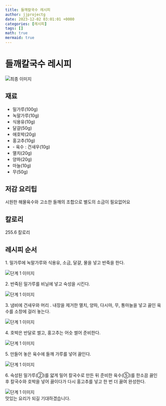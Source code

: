 ```yaml
---
title: 들깨칼국수 레시피
author: jjprojectg
date: 2023-12-02 03:01:01 +0000
categories: [레시피]
tags: []
math: true
mermaid: true
---
```

<meta name="og:type" content="website"/>
<meta charset="UTF-8"/>
<div class="header">
  <h1>들깨칼국수 레시피</h1>
</div>

<div class="container my-4">
  <div class="row">
    <div class="col-12 col-md-6">
      <div class="recipe-image">
        <img src="http://www.foodsafetykorea.go.kr/uploadimg/cook/10_00547_2.png" class="step-image" alt="최종 이미지"/>
      </div>
    </div>
    <div class="col-12 col-md-6">
      <div class="ingredients">
        <h2>재료</h2>
        <ul class="card">
          <li> 밀가루(100g) </li>
          <li>  녹말가루(10g) </li>
          <li>  식용유(10g) </li>
          <li> 달걀(50g) </li>
          <li>  애호박(20g) </li>
          <li>  홍고추(10g) </li>
          <li> - 육수 : 건새우(10g) </li>
          <li>  멸치(20g) </li>
          <li>  양파(20g) </li>
          <li> 마늘(10g) </li>
          <li>  무(50g) </li>
</ul>
      </div>
    </div>
    <div class="col-12 col-md-6">
      <div class="ingredients">
        <h2>저감 요리팁</h2>
        <div class="card"> 
          <p>
            시원한 해물육수와 고소한 들깨의 조합으로 별도의 소금이 필요없어요
          </p>
        </div>
      </div>
      <div class="ingredients">
        <h2>칼로리</h2>
        <div class="card"> 
          <p>
            255.6 칼로리
          </p>
        </div>
      </div>
    </div>
  </div>

  <h2 class="my-4">레시피 순서</h2>
  <div class="card recipe-card">
    <div class="card-body recipe-step">
      <p class="card-text step-description">1. 밀가루에 녹말가루와 식용유, 소금,
달걀, 물을 넣고 반죽을 한다.</p>
      <img src="http://www.foodsafetykorea.go.kr/uploadimg/cook/20_00547_1.png" alt="단계 1 이미지" class="step-image"/>
    </div>
  </div>
  <div class="card recipe-card">
    <div class="card-body recipe-step">
      <p class="card-text step-description">2. 반죽된 밀가루를 비닐에 넣고 숙성을
시킨다.</p>
      <img src="http://www.foodsafetykorea.go.kr/uploadimg/cook/20_00547_2.png" alt="단계 1 이미지" class="step-image"/>
    </div>
  </div>
  <div class="card recipe-card">
    <div class="card-body recipe-step">
      <p class="card-text step-description">3. 냄비에 건새우와 머리 ․ 내장을 제거한
멸치, 양파, 다시마, 무, 통마늘을 넣고
끓인 육수를 소창에 걸러 놓는다.</p>
      <img src="http://www.foodsafetykorea.go.kr/uploadimg/cook/20_00547_3.png" alt="단계 1 이미지" class="step-image"/>
    </div>
  </div>
  <div class="card recipe-card">
    <div class="card-body recipe-step">
      <p class="card-text step-description">4. 호박은 반달로 썰고, 홍고추는 어슷
썰어 준비한다.</p>
      <img src="http://www.foodsafetykorea.go.kr/uploadimg/cook/20_00547_4.png" alt="단계 1 이미지" class="step-image"/>
    </div>
  </div>
  <div class="card recipe-card">
    <div class="card-body recipe-step">
      <p class="card-text step-description">5. 만들어 놓은 육수에 들깨 가루를 넣어
끓인다.</p>
      <img src="http://www.foodsafetykorea.go.kr/uploadimg/cook/20_00547_5.png" alt="단계 1 이미지" class="step-image"/>
    </div>
  </div>
  <div class="card recipe-card">
    <div class="card-body recipe-step">
      <p class="card-text step-description">6. 숙성된 밀가루(②)를 얇게 밀어 칼국수로
만든 뒤 준비한 육수(⑤)를 한소끔 끓인
후 칼국수와 호박을 넣어 끓이다가 다시
홍고추를 넣고 한 번 더 끓여 완성한다.</p>
      <img src="http://www.foodsafetykorea.go.kr/uploadimg/cook/20_00547_6.png" alt="단계 1 이미지" class="step-image"/>
    </div>
  </div>

</div>
맛있는 요리가 되길 기대하겠습니다.
